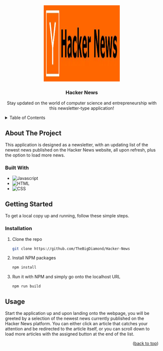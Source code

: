 <!-- PROJECT LOGO -->
<br />
<div align="center">
  <a id="readme-top"></a>
  <img src="src/IMG/logo.png" alt="Logo" width="250" height="250">

  <h3 align="center">Hacker News</h3>

  <p align="center">
    Stay updated on the world of computer science and entrepreneurship with this newsletter-type application!
  </p>
</div>

<!-- TABLE OF CONTENTS -->
<details>
  <summary>Table of Contents</summary>
  <ol>
    <li>
      <a href="#about-the-project">About The Project</a>
      <ul>
        <li><a href="#built-with">Built With</a></li>
      </ul>
    </li>
    <li>
      <a href="#getting-started">Getting Started</a>
      <ul>
        <li><a href="#installation">Installation</a></li>
      </ul>
    </li>
    <li><a href="#usage">Usage</a></li>
  </ol>
</details>



<!-- ABOUT THE PROJECT -->
## About The Project

This application is designed as a newsletter, with an updating list of the newest news published on the Hacker News website, all upon refresh, plus the option to load more news.

### Built With

* ![Javascript][javascript-shield]
* ![HTML][html-shield]
* ![CSS][css-shield]

<!-- GETTING STARTED -->
## Getting Started

To get a local copy up and running, follow these simple steps.

### Installation

1. Clone the repo
   ```sh
   git clone https://github.com/TheBigDiamond/Hacker-News
   ```
2. Install NPM packages
   ```sh
   npm install
   ```
3. Run it with NPM and simply go onto the localhost URL
      ```sh
   npm run build
   ```
   
<!-- USAGE EXAMPLES -->
## Usage

Start the application up and upon landing onto the webpage, you will be greeted by a selection of the newest news currently published on the Hacker News platform. You can either click an article that catches your attention and be redirected to the article itself, or you can scroll down to load more articles with the assigned button at the end of the list.

<p align="right">(<a href="#readme-top">back to top</a>)</p>

<!-- MARKDOWN LINKS & IMAGES -->
<!-- https://www.markdownguide.org/basic-syntax/#reference-style-links -->
[javascript-shield]: https://img.shields.io/badge/JavaScript-F7DF1E?logo=javascript&logoColor=000
[html-shield]: https://img.shields.io/badge/HTML-%23E34F26.svg?logo=html5&logoColor=white
[css-shield]: https://img.shields.io/badge/CSS-639?logo=css&logoColor=fff
